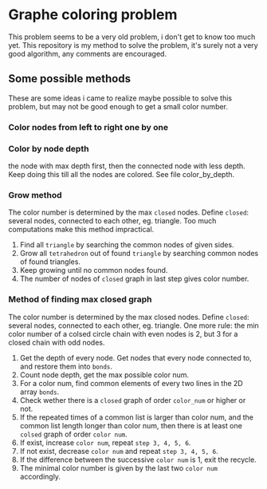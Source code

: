 # Graphe coloring problem
This problem seems to be a very old problem, i don't get to know too much yet. This repository is my method to solve the problem, it's surely not a very good algorithm, any comments are encouraged.
## Some possible methods
These are some ideas i came to realize maybe possible to solve this problem, but may not be good enough to get a small color number.
### Color nodes from left to right one by one
### Color by node depth
the node with max depth first, then the connected node with less depth. Keep doing this till all the nodes are colored. See file color_by_depth.
### Grow method
The color number is determined by the max `closed` nodes. Define `closed`: several nodes, connected to each other, eg. triangle. Too much computations make this method impractical.
1. Find all `triangle` by searching the common nodes of given sides.
2. Grow all `tetrahedron` out of found `triangle` by searching common nodes of found triangles.
3. Keep growing until no common nodes found.
4. The number of nodes of `closed` graph in last step gives color number.
### Method of finding max closed graph
The color number is determined by the max closed nodes. Define `closed`: several nodes, connected to each other, eg. triangle. One more rule: the min color number of a colsed circle chain with even nodes is 2, but 3 for a closed chain with odd nodes.
1. Get the depth of every node. Get nodes that every node connected to, and restore them into `bonds`.
2. Count node depth, get the max possible color num.
3. For a color num, find common elements of every two lines in the 2D array `bonds`.
4. Check wether there is a `closed` graph of order `color_num` or higher or not.
4. If the repeated times of a common list is larger than color num, and the common list length longer than color num, then there is at least one `colsed` graph of order `color num`.
5. If exist, increase `color num`, repeat `step 3, 4, 5, 6`.
6. If not exist, decrease `color num` and  repeat `step 3, 4, 5, 6`.
7. If the difference between the successive `color num` is 1, exit the recycle.
8. The minimal color number is given by the last two `color num` accordingly.

